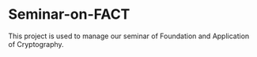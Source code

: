 # Seminar-on-FACT
This project is used to manage our seminar of Foundation and Application of Cryptography. 

